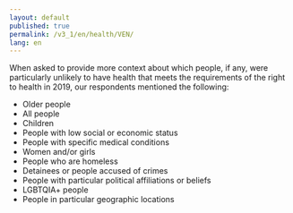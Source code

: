 ```yaml
---
layout: default
published: true
permalink: /v3_1/en/health/VEN/
lang: en
---
```


When asked to provide more context about which people, if any, were particularly unlikely to have health that meets the requirements of the right to health in 2019, our respondents mentioned the following: 
-	Older people
-	All people
-	Children
-	People with low social or economic status
-	People with specific medical conditions
-	Women and/or girls
-	People who are homeless
-	Detainees or people accused of crimes
-	People with particular political affiliations or beliefs
-	LGBTQIA+ people
-	People in particular geographic locations
